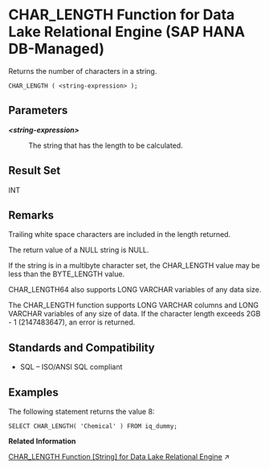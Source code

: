 <!-- loioc440e3a7627544838259dcfab11a5bd1 -->

# CHAR\_LENGTH Function for Data Lake Relational Engine \(SAP HANA DB-Managed\)

Returns the number of characters in a string.



```
CHAR_LENGTH ( <string-expression> );
```



<a name="loioc440e3a7627544838259dcfab11a5bd1__section_ngt_zsl_srb"/>

## Parameters


<dl>
<dt><b>

*<string-expression\>*

</b></dt>
<dd>

The string that has the length to be calculated.



</dd>
</dl>



<a name="loioc440e3a7627544838259dcfab11a5bd1__section_e1f_1tl_srb"/>

## Result Set

INT



<a name="loioc440e3a7627544838259dcfab11a5bd1__section_nbr_1tl_srb"/>

## Remarks

Trailing white space characters are included in the length returned.

The return value of a NULL string is NULL.

If the string is in a multibyte character set, the CHAR\_LENGTH value may be less than the BYTE\_LENGTH value.

CHAR\_LENGTH64 also supports LONG VARCHAR variables of any data size.

The CHAR\_LENGTH function supports LONG VARCHAR columns and LONG VARCHAR variables of any size of data. If the character length exceeds 2GB - 1 \(2147483647\), an error is returned.



<a name="loioc440e3a7627544838259dcfab11a5bd1__section_lf3_btl_srb"/>

## Standards and Compatibility

-   SQL – ISO/ANSI SQL compliant



<a name="loioc440e3a7627544838259dcfab11a5bd1__section_ilx_btl_srb"/>

## Examples

The following statement returns the value 8:

```
SELECT CHAR_LENGTH( 'Chemical' ) FROM iq_dummy;
```

**Related Information**  


[CHAR_LENGTH Function \[String\] for Data Lake Relational Engine](https://help.sap.com/viewer/19b3964099384f178ad08f2d348232a9/2024_3_QRC/en-US/a53bd3d384f21015bcf88da636a1a768.html "Returns the number of characters in a string.") :arrow_upper_right:

